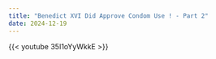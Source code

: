 ```yaml
---
title: "Benedict XVI Did Approve Condom Use ! - Part 2"
date: 2024-12-19
---
```


{{< youtube 35I1oYyWkkE >}}

